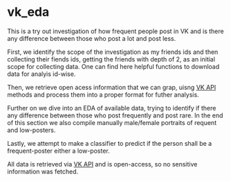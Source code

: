# vk_eda
This is a try out investigation of how frequent people post in VK and is there any difference between those who post a lot and post less.


First, we identify the scope of the investigation as my friends ids and then collecting their fiends ids, getting the friends with depth of 2, as an initial scope for collecting data.
One can find here helpful functions to download data for analyis id-wise.

Then, we retrieve open acess information that we can grap, uisng [VK API](https://vk.com/dev/openapi) methods and process them into a proper format for futher analysis.

Further on we dive into an EDA of available data, trying to identify if there any difference between those who post frequently and post rare. In the end of this section we also compile manually male/female portraits of requent and low-posters.

Lastly, we attempt to make a classifier to predict if the person shall be a frequent-poster either a low-poster.


All data is retrieved via [VK API](https://vk.com/dev/openapi) and is open-access, so no sensitive information was fetched.
